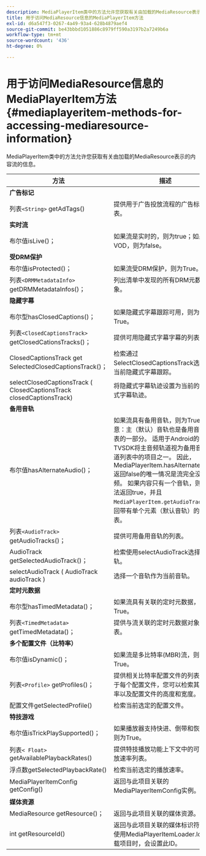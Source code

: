 ```yaml
---
description: MediaPlayerItem类中的方法允许您获取有关由加载的MediaResource表示的内容流的信息。
title: 用于访问MediaResource信息的MediaPlayerItem方法
exl-id: d6a547f3-0267-4a49-93a4-628b4879aef4
source-git-commit: be43bbbd1051886c8979ff590a3197b2a7249b6a
workflow-type: tm+mt
source-wordcount: '436'
ht-degree: 0%

---
```


# 用于访问MediaResource信息的MediaPlayerItem方法 {#mediaplayeritem-methods-for-accessing-mediaresource-information}

MediaPlayerItem类中的方法允许您获取有关由加载的MediaResource表示的内容流的信息。

| 方法 | 描述 |
|--- |--- |
| **广告标记** |  |
| 列表`<String>` getAdTags() | 提供用于广告投放流程的广告标记列表。 |
| **实时流** |  |
| 布尔值isLive()； | 如果流是实时的，则为true；如果是VOD，则为false。 |
| **受DRM保护** |  |
| 布尔值isProtected()； | 如果流受DRM保护，则为True。 |
| 列表`<DRMMetadataInfo>` getDRMMetadataInfos()； | 列出清单中发现的所有DRM元数据对象。 |
| **隐藏字幕** |  |
| 布尔型hasClosedCaptions()； | 如果隐藏式字幕跟踪可用，则为True。 |
| 列表`<ClosedCaptionsTrack>` getClosedCationsTracks()； | 提供可用隐藏式字幕字幕的列表。 |
| ClosedCaptionsTrack get SelectedClosedCaptionsTrack()； | 检索通过SelectClosedCaptionsTrack选择的当前隐藏式字幕跟踪。 |
| selectClosedCaptionsTrack ( ClosedCaptionsTrack closedCaptionsTrack) | 将隐藏式字幕轨迹设置为当前的隐藏式字幕轨迹。 |
| **备用音轨** |  |
| 布尔值hasAlternateAudio()； | 如果流具有备用音轨，则为True。 注意：主（默认）音轨也是备用音轨列表的一部分。  适用于Android的TVSDK将主音频轨道视为备用音频轨道列表中的项目之一。 因此，MediaPlayerItem.hasAlternateAudio返回false的唯一情况是流完全没有音频。 如果内容只有一个音轨，则此方法返回true，并且  `MediaPlayerItem.getAudioTracks`  返回带有单个元素（默认音轨）的列表。 |
| 列表`<AudioTrack>` getAudioTracks()； | 提供可用备用音轨的列表。 |
| AudioTrack getSelectedAudioTrack()； | 检索使用selectAudioTrack选择的音轨。 |
| selectAudioTrack ( AudioTrack audioTrack ) | 选择一个音轨作为当前音轨。 |
| **定时元数据** |  |
| 布尔型hasTimedMetadata()； | 如果流具有关联的定时元数据，则为True。 |
| 列表`<TimedMetadata>` getTimedMetadata()； | 提供与流关联的定时元数据对象列表。 |
| **多个配置文件（比特率）** |
| 布尔值isDynamic()； | 如果流是多比特率(MBR)流，则为True。 |
| 列表`<Profile>` getProfiles()； | 提供相关比特率配置文件的列表。 对于每个配置文件，您可以检索其比特率以及配置文件的高度和宽度。 |
| 配置文件getSelectedProfile() | 检索当前选定的配置文件。 |
| **特技游戏** |  |
| 布尔值isTrickPlaySupported()； | 如果播放器支持快进、倒带和恢复，则为True。 |
| 列表`< Float>` getAvailablePlaybackRates() | 提供特技播放功能上下文中的可用播放速率列表。 |
| 浮点数getSelectedPlaybackRate() | 检索当前选定的播放速率。 |
| MediaPlayerItemConfig getConfig() | 返回与此项目关联的MediaPlayerItemConfig实例。 |
| **媒体资源** |  |
| MediaResource getResource()； | 返回与此项目关联的媒体资源。 |
| int getResourceId() | 返回与此项目关联的媒体标识符。 当使用MediaPlayerItemLoader.load加载项目时，会设置此ID。 |
